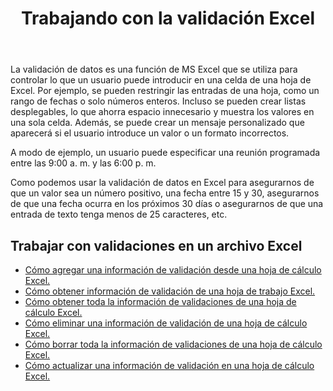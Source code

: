 ﻿---
title: Trabajando con la validación Excel
second_title: Aspose.Cells Cloud Documen
linktitle: Validación
type: docs
url: /es/validations/
keywords: Working with validations on an Excel file
description: Aspose.Cells Cloud REST API admite validaciones en un archivo Excel. El SDK admite varios lenguajes de desarrollo, como Android, C#, Go, Java, NodeJS, Perl, PHP, Python, Ruby y Swift.
weight: 100
kwords: Excel, Office Nube, REST API, Hoja de cálculo, PDF, CSV, JSON, Markdown, Validaciones
---
La validación de datos es una función de MS Excel que se utiliza para controlar lo que un usuario puede introducir en una celda de una hoja de Excel. Por ejemplo, se pueden restringir las entradas de una hoja, como un rango de fechas o solo números enteros. Incluso se pueden crear listas desplegables, lo que ahorra espacio innecesario y muestra los valores en una sola celda. Además, se puede crear un mensaje personalizado que aparecerá si el usuario introduce un valor o un formato incorrectos.

A modo de ejemplo, un usuario puede especificar una reunión programada entre las 9:00 a. m. y las 6:00 p. m.

Como podemos usar la validación de datos en Excel para asegurarnos de que un valor sea un número positivo, una fecha entre 15 y 30, asegurarnos de que una fecha ocurra en los próximos 30 días o asegurarnos de que una entrada de texto tenga menos de 25 caracteres, etc.

## Trabajar con validaciones en un archivo Excel

- [Cómo agregar una información de validación desde una hoja de cálculo Excel.](/cells/es/validations/delete/)
- [Cómo obtener información de validación de una hoja de trabajo Excel.](/cells/es/validations/get/)
- [Cómo obtener toda la información de validaciones de una hoja de cálculo Excel.](/cells/es/validations/get-all/)
- [Cómo eliminar una información de validación de una hoja de cálculo Excel.](/cells/es/validations/delete/)
- [Cómo borrar toda la información de validaciones de una hoja de cálculo Excel.](/cells/es/validations/clear/)
- [Cómo actualizar una información de validación en una hoja de cálculo Excel.](/cells/es/validations/update/)
